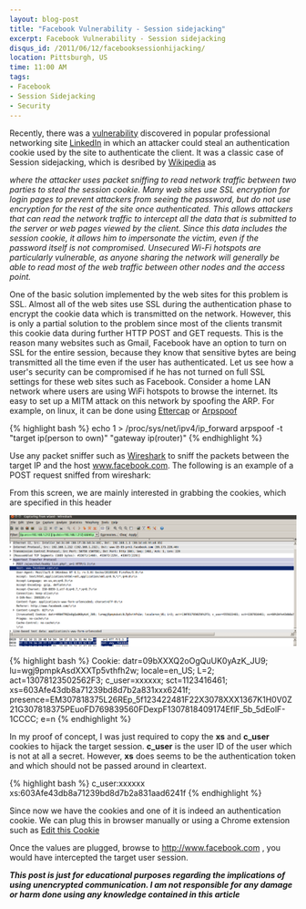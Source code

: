 ```yaml
---
layout: blog-post
title: "Facebook Vulnerability - Session sidejacking"
excerpt: Facebook Vulnerability - Session sidejacking
disqus_id: /2011/06/12/facebooksessionhijacking/
location: Pittsburgh, US
time: 11:00 AM
tags:
- Facebook
- Session Sidejacking
- Security
---
```



Recently, there was a [vulnerability](http://www.wtfuzz.com/blogs/linkedin-ssl-cookie-vulnerability/) discovered in popular professional networking site [LinkedIn](www.linkedin.com) in which an attacker could steal an authentication cookie used by the site to authenticate the client. It was a classic case of Session sidejacking, which is desribed by [Wikipedia](http://en.wikipedia.org/wiki/Session_hijacking) as

*where the attacker uses packet sniffing to read network traffic between two parties to steal the session cookie. Many web sites use SSL encryption for login pages to prevent attackers from seeing the password, but do not use encryption for the rest of the site once authenticated. This allows attackers that can read the network traffic to intercept all the data that is submitted to the server or web pages viewed by the client. Since this data includes the session cookie, it allows him to impersonate the victim, even if the password itself is not compromised. Unsecured Wi-Fi hotspots are particularly vulnerable, as anyone sharing the network will generally be able to read most of the web traffic between other nodes and the access point.*

One of the basic solution implemented by the web sites for this problem is SSL. Almost all of the web sites use SSL during the authentication phase to encrypt the cookie data which is transmitted on the network. However, this is only a partial solution to the problem since most of the clients transmit this cookie data during further HTTP POST and GET requests. This is the reason many  websites such as Gmail, Facebook have an option to turn on SSL for the entire session, because they know that sensitive bytes are being transmitted all the time even if the user has authenticated. Let us see how a user's security can be compromised if he has not turned on full SSL settings for these web sites such as Facebook. Consider a home LAN network where users are using WiFi hotspots to browse the internet. Its easy to set up a MITM attack on this network by spoofing the ARP. For example, on linux,  it can be done using [Ettercap](http://ettercap.sourceforge.net/) or [Arpspoof](http://arpspoof.sourceforge.net/)

{% highlight bash %}
echo 1 > /proc/sys/net/ipv4/ip_forward
arpspoof -t "target ip(person to own)" "gateway ip(router)"
{% endhighlight %}

Use any packet sniffer such as [Wireshark](http://www.wireshark.org/) to sniff the packets between the target IP and the host www.facebook.com. The following is an example of a POST request sniffed from wireshark:

From this screen, we are mainly interested in grabbing the cookies, which are specified in this header

![Pic](/images/Blog/facebook.png)

{% highlight bash %}
Cookie: datr=09bXXXQ2oOgQuUK0yAzK_JU9; lu=wgj9pmpkAsdXXXTp5vthfh2w; locale=en_US; L=2; act=13078123502562F3; c_user=xxxxxx; sct=1123416461; xs=603Afe43db8a71239bd8d7b2a831xxx6241f; presence=EM307818375L26REp_5f123422481F22X3078XXX1367K1H0V0Z21G307818375PEuoFD769839560FDexpF1307818409174EflF_5b_5dEolF-1CCCC; e=n
{% endhighlight %}

In my proof of concept, I was just required to copy the **xs** and **c_user** cookies to hijack the target session. **c_user** is the user ID of the user which is not at all a secret. However, **xs** does seems to be the authentication token and which should not be passed around in cleartext. 

{% highlight bash %}
c_user:xxxxxx
xs:603Afe43db8a71239bd8d7b2a831aad6241f
{% endhighlight %}

Since now we have the cookies and one of it is indeed an authentication cookie. We can plug this in browser manually or using a Chrome extension such as 
[Edit this Cookie](https://chrome.google.com/webstore/detail/fngmhnnpilhplaeedifhccceomclgfbg)

Once the values are plugged, browse to http://www.facebook.com , you would have intercepted the target user session.

***This post is just for educational purposes regarding the implications of using unencrypted communication. I am not responsible for any damage or harm done using any
knowledge contained in this article***




